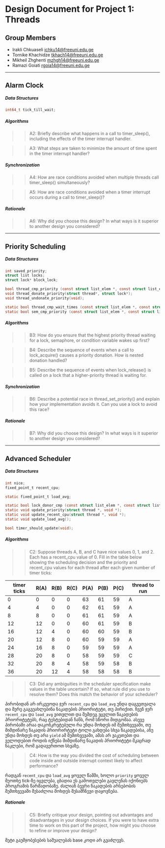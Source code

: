 Design Document for Project 1: Threads
======================================

## Group Members

* Irakli Chkuaseli <ichku14@freeuni.edu.ge>
* Tornike Khachidze <tkhach14@freeuni.edu.ge>
* Mikheil Zhghenti <mzhgh14@freeuni.edu.ge>
* Ramazi Goiati <rgoia14@freeuni.edu.ge>

---

## Alarm Clock

##### Data Structures

```c
int64_t tick_till_wait;
```

##### Algorithms

>> A2: Briefly describe what happens in a call to timer_sleep(),
>> including the effects of the timer interrupt handler.

>> A3: What steps are taken to minimize the amount of time spent in
>> the timer interrupt handler?

##### Synchronization

>> A4: How are race conditions avoided when multiple threads call
>> timer_sleep() simultaneously?

>> A5: How are race conditions avoided when a timer interrupt occurs
>> during a call to timer_sleep()?

##### Rationale

>> A6: Why did you choose this design?  In what ways is it superior to
>> another design you considered?

--- 

## Priority Scheduling

##### Data Structures

```c
int saved_priority;
struct list locks;
struct lock* block_lock;

bool thread_cmp_priority (const struct list_elem *, const struct list_elem *, void *);
void thread_donate_priority(struct thread*, struct lock*);
void thread_undonate_priority(void);

static bool thread_cmp_wait_times (const struct list_elem *, const struct list_elem *);
static bool sem_cmp_priority (const struct list_elem *, const struct list_elem *, void *);
```

##### Algorithms

>> B3: How do you ensure that the highest priority thread waiting for
>> a lock, semaphore, or condition variable wakes up first?

>> B4: Describe the sequence of events when a call to lock_acquire()
>> causes a priority donation.  How is nested donation handled?

>> B5: Describe the sequence of events when lock_release() is called
>> on a lock that a higher-priority thread is waiting for.

##### Synchronization

>> B6: Describe a potential race in thread_set_priority() and explain
>> how your implementation avoids it.  Can you use a lock to avoid
>> this race?

##### Rationale

>> B7: Why did you choose this design?  In what ways is it superior to
>> another design you considered?

---

## Advanced Scheduler

##### Data Structures

```c
int nice;
fixed_point_t recent_cpu;

static fixed_point_t load_avg;

static bool lock_donor_cmp (const struct list_elem *, const struct list_elem *, void *);
static void update_priority(struct thread *, void *);
static void update_recent_cpu(struct thread *, void *);
static void update_load_avg();

bool timer_should_update(void);
```

##### Algorithms

>> C2: Suppose threads A, B, and C have nice values 0, 1, and 2.  Each
>> has a recent_cpu value of 0.  Fill in the table below showing the
>> scheduling decision and the priority and recent_cpu values for each
>> thread after each given number of timer ticks:

timer ticks | R(A) | R(B) | R(C) | P(A) | P(B) | P(C) | thread to run
------------|------|------|------|------|------|------|--------------
 0          |  0   |  0   |  0   |  63  |  61  |  59  |       A
 4          |  4   |  0   |  0   |  62  |  61  |  59  |       A
 8          |  8   |  0   |  0   |  61  |  61  |  59  |       A
12          |  12  |  0   |  0   |  60  |  61  |  59  |       B
16          |  12  |  4   |  0   |  60  |  60  |  59  |       B
20          |  12  |  8   |  0   |  60  |  59  |  59  |       A
24          |  16  |  8   |  0   |  59  |  59  |  59  |       A
28          |  20  |  8   |  0   |  58  |  59  |  59  |       C
32          |  20  |  8   |  4   |  58  |  59  |  58  |       B
36          |  20  |  12  |  4   |  58  |  58  |  58  |       B

>> C3: Did any ambiguities in the scheduler specification make values
>> in the table uncertain?  If so, what rule did you use to resolve
>> them?  Does this match the behavior of your scheduler?

პირობიდან არ ირკვეოდა ჯერ `recent_cpu` და `load_avg` უნდა დაგვეთვალა და მერე გაგვეახლებინა ნაკადების პრიორიტეტი, თუ პირიქით. ჩვენ ჯერ `recent_cpu` და `load_avg` ვითვლით და შემდეგ ვცვლით ნაკადების პრიორიტეტებს, რაც ტესტებიდან ჩანს, რომ სწორი მიდგომაა. ასევე პირობაში არაა დაკონკრეტებული რა უნდა მოხდეს იმ შემთხვევაში, თუ მიმდინარე ნაკადის პრიორირტეტი ტოლი გახდება სხვა ნაკადებისა, ანუ უნდა მოხდეს თუ არა `yield` ამ შემთხვევაში, ამას არ ვაკეთებთ და ველოდებით როდის იქნება მიმდინარე ნაკადის პრიორიტეტი მკაცრად ნაკლები, რომ გადავერთოთ სხვაზე.

>> C4: How is the way you divided the cost of scheduling between code
>> inside and outside interrupt context likely to affect performance?

რადგან `recent_cpu` და `load_avg` ყოველ წამში, ხოლო `priority` ყოველ მეოთხე tick-ზე იცვლება, ცხადია ეს გამოთვლები გავლენას იქონიებს პროგრამის წარმადობაზე. ძალიან ბევრი ნაკადების არსებობის შემთხვევაში შესაძლოა მოხდეს შესამჩნევი დაყოვნება.

##### Rationale

>> C5: Briefly critique your design, pointing out advantages and
>> disadvantages in your design choices.  If you were to have extra
>> time to work on this part of the project, how might you choose to
>> refine or improve your design?

მეტი გაუმჯობესების საშუალებას base კოდი არ გვაძლევს.